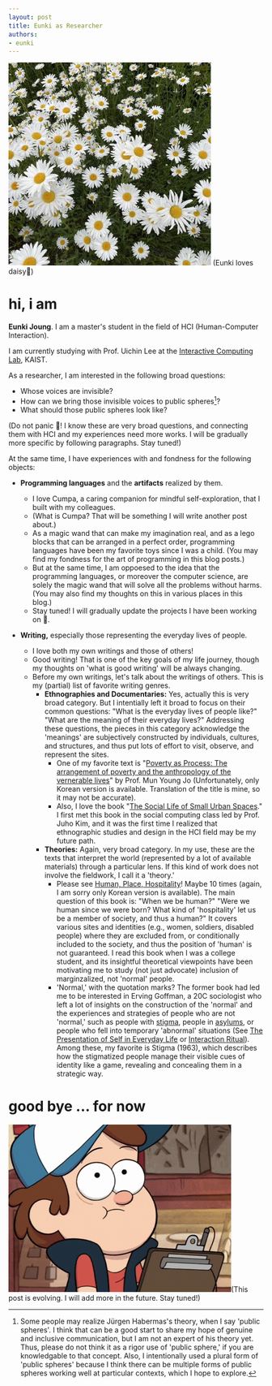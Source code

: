 ```yaml
---
layout: post
title: Eunki as Researcher
authors:
- eunki
---
```


![Profile](/assets/img/daisy.jpeg) (Eunki loves daisy🌼)

# hi, i am

**Eunki Joung**. I am a master's student in the field of HCI (Human-Computer Interaction). 

I am currently studying with Prof. Uichin Lee at the [Interactive Computing Lab](https://ic.kaist.ac.kr), KAIST.

As a researcher, I am interested in the following broad questions:
- Whose voices are invisible?
- How can we bring those invisible voices to public spheres[^public-spheres]?
- What should those public spheres look like?

[^public-spheres]: Some people may realize Jürgen Habermas's theory, when I say 'public spheres'. I think that can be a good start to share my hope of genuine and inclusive communication, but I am not an expert of his theory yet. Thus, please do not think it as a rigor use of 'public sphere,' if you are knowledgable to that concept. Also, I intentionally used a plural form of 'public spheres' because I think there can be multiple forms of public spheres working well at particular contexts, which I hope to explore.

(Do not panic 🤖! I know these are very broad questions, and connecting them with HCI and my experiences need more works. I will be gradually more specific by following paragraphs. Stay tuned!)

At the same time, I have experiences with and fondness for the following objects:
- **Programming languages** and the **artifacts** realized by them. 
  - I love Cumpa, a caring companion for mindful self-exploration, that I built with my colleagues. 
  - (What is Cumpa? That will be something I will write another post about.)
  - As a magic wand that can make my imagination real, and as a lego blocks that can be arranged in a perfect order, programming languages have been my favorite toys since I was a child. (You may find my fondness for the art of programming in this blog posts.)
  - But at the same time, I am oppoesed to the idea that the programming languages, or moreover the computer science, are solely the magic wand that will solve all the problems without harms. (You may also find my thoughts on this in various places in this blog.)
  - Stay tuned! I will gradually update the projects I have been working on 🪼.
  
- **Writing,** especially those representing the everyday lives of people. 
  - I love both my own writings and those of others! 
  - Good writing! That is one of the key goals of my life journey, though my thoughts on 'what is good writing' will be always changing.
  - Before my own writings, let's talk about the writings of others. This is my (partial) list of favorite writing genres.
    - **Ethnographies and Documentaries:** Yes, actually this is very broad category. But I intentially left it broad to focus on their common questions: "What is the everyday lives of people like?" "What are the meaning of their everyday lives?" Addressing these questions, the pieces in this category acknowledge the 'meanings' are subjectively constructed by individuals, cultures, and structures, and thus put lots of effort to visit, observe, and represent the sites.
      - One of my favorite text is "[Poverty as Process: The arrangement of poverty and the anthropology of the vernerable lives](https://product.kyobobook.co.kr/detail/S000200204406)" by Prof. Mun Young Jo (Unfortunately, only Korean version is available. Translation of the title is mine, so it may not be accurate). 
      - Also, I love the book "[The Social Life of Small Urban Spaces](https://en.wikipedia.org/wiki/The_Social_Life_of_Small_Urban_Spaces)." I first met this book in the social computing class led by Prof. Juho Kim, and it was the first time I realized that ethnographic studies and design in the HCI field may be my future path. 
    - **Theories:** Again, very broad category. In my use, these are the texts that interpret the world (represented by a lot of available materials) through a particular lens. If this kind of work does not involve the fieldwork, I call it a 'theory.'
      - Please see [Human, Place, Hospitality](https://books.google.co.kr/books?id=TQ6vDQAAQBAJ)! Maybe 10 times (again, I am sorry only Korean version is available). The main question of this book is: "When we be human?" "Were we human since we were born? What kind of 'hospitality' let us be a member of society, and thus a human?" It covers various sites and identities (e.g., women, soldiers, disabled people) where they are excluded from, or conditionally included to the society, and thus the position of 'human' is not guaranteed. I read this book when I was a college student, and its insightful theoretical viewpoints have been motivating me to study (not just advocate) inclusion of marginzalized, not 'normal' people. 
      - 'Normal,' with the quotation marks? The former book had led me to be interested in Erving Goffman, a 20C sociologist who left a lot of insights on the construction of the 'normal' and the experiences and strategies of people who are not 'normal,' such as people with [stigma](https://en.wikipedia.org/wiki/Stigma:_Notes_on_the_Management_of_Spoiled_Identity), people in [asylums](https://en.wikipedia.org/wiki/Asylums_(book)), or people who fell into temporary 'abnormal' situations (See [The Presentation of Self in Everyday Life](https://en.wikipedia.org/wiki/The_Presentation_of_Self_in_Everyday_Life) or [Interaction Ritual](https://en.wikipedia.org/wiki/Interaction_Ritual:_Essays_on_Face-to-Face_Behavior)). Among these, my favorite is Stigma (1963), which describes how the stigmatized people manage their visible cues of identity like a game, revealing and concealing them in a strategic way. 

# good bye ... for now
![GIF image: I am pretending to write something down](/assets/img/writing.gif)(This post is evolving. I will add more in the future. Stay tuned!) 

